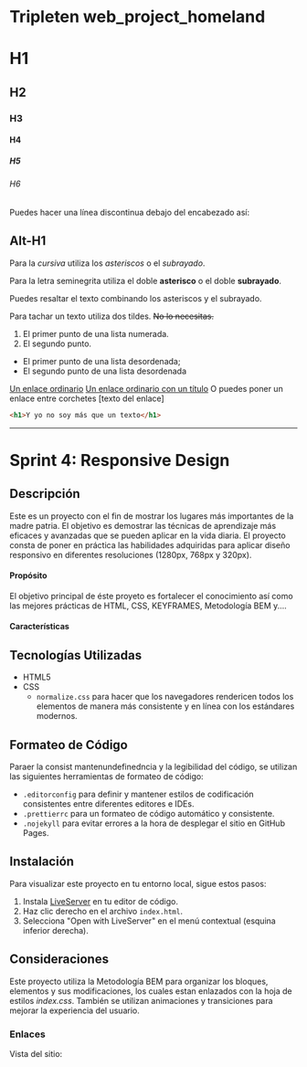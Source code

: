 # Tripleten web_project_homeland

# H1
## H2
### H3
#### H4
##### H5
###### H6

Puedes hacer una línea discontinua debajo del encabezado así:

Alt-H1
------

Para la *cursiva* utiliza los *asteriscos* o el _subrayado_.

Para la letra seminegrita utiliza el doble **asterisco** o el doble __subrayado__.

Puedes resaltar el texto combinando los asteriscos y el subrayado.

Para tachar un texto utiliza dos tildes. ~~No lo necesitas.~~ 


1. El primer punto de una lista numerada.
2. El segundo punto.

* El primer punto de una lista desordenada;
* El segundo punto de una lista desordenada


[Un enlace ordinario](https://www.yandex.com)
[Un enlace ordinario con un título](https://www.yandex.com "It's Yandex!")
O puedes poner un enlace entre corchetes [texto del enlace]


```html
<h1>Y yo no soy más que un texto</h1>
```
--------


# Sprint 4: Responsive Design

## Descripción

Este es un proyecto con el fin de mostrar los lugares más importantes de la madre patria. El objetivo es demostrar las técnicas de aprendizaje más eficaces y avanzadas que se pueden aplicar en la vida diaria. El proyecto consta de poner en práctica las habilidades adquiridas para aplicar diseño responsivo en diferentes resoluciones (1280px, 768px y 320px).

#### Propósito
El objetivo principal de éste proyeto es fortalecer el conocimiento así como las mejores prácticas de HTML, CSS, KEYFRAMES, Metodología BEM y.... 

#### Características


## Tecnologías Utilizadas

- HTML5
- CSS
  - `normalize.css` para hacer que los navegadores rendericen todos los elementos de manera más consistente y en línea con los estándares modernos.

## Formateo de Código

Paraer la consist mantenundefinedncia y la legibilidad del código, se utilizan las siguientes herramientas de formateo de código:

- `.editorconfig` para definir y mantener estilos de codificación consistentes entre diferentes editores e IDEs.
- `.prettierrc` para un formateo de código automático y consistente.
- `.nojekyll` para evitar errores a la hora de desplegar el sitio en GitHub Pages.

## Instalación

Para visualizar este proyecto en tu entorno local, sigue estos pasos:

1. Instala [LiveServer](https://marketplace.visualstudio.com/items?itemName=ritwickdey.LiveServer) en tu editor de código.
2. Haz clic derecho en el archivo `index.html`.
3. Selecciona "Open with LiveServer" en el menú contextual (esquina inferior derecha).

## Consideraciones

Este proyecto utiliza la Metodología BEM para organizar los bloques, elementos y sus modificaciones, los cuales estan enlazados con la hoja de estilos *index.css*. También se utilizan animaciones y transiciones para mejorar la experiencia del usuario.


### Enlaces
Vista del sitio: 
